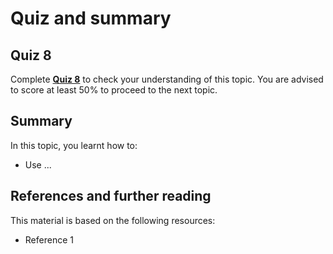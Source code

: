 # Quiz and summary

## Quiz 8

Complete [**Quiz 8**](https://docs.google.com/forms/d/e/1FAIpQLSdCmpkgtHfTdlEumAkx0fAgKESzavvEu4UjAZ5roUC8BrU8hQ/viewform?usp=sf_link) to check your understanding of this topic. You are advised to score at least 50% to proceed to the next topic.

## Summary

In this topic, you learnt how to:
- Use ...

## References and further reading

This material is based on the following resources:
- Reference 1
